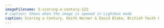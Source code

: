 ```yaml
---
imageFilename: 5-scoring-a-century-122
# caption: Shows when the image is opened in Lightbox mode
caption: Scoring a Century, Keith Warner & David Blake, British Youth Opera 
---
```


